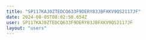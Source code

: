 ```yaml
---
title: "SP117KAJ0ZTEDCQ633F9DERY83JBFXKV9QS2117JF"
date: 2024-08-05T08:02:58.654Z
user: SP117KAJ0ZTEDCQ633F9DERY83JBFXKV9QS2117JF
layout: "users"
---
```

    